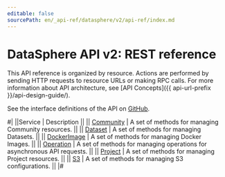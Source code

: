 ```yaml
---
editable: false
sourcePath: en/_api-ref/datasphere/v2/api-ref/index.md
---
```


# DataSphere API v2: REST reference

This API reference is organized by resource. Actions are performed by sending HTTP requests to resource URLs or making RPC calls. For more information about API architecture, see [API Concepts]({{ api-url-prefix }}/api-design-guide/).

See the interface definitions of the API on [GitHub](https://github.com/yandex-cloud/cloudapi).

#|
||Service | Description ||
|| [Community](Community/index.md) | A set of methods for managing Community resources. ||
|| [Dataset](Dataset/index.md) | A set of methods for managing Datasets. ||
|| [DockerImage](DockerImage/index.md) | A set of methods for managing Docker Images. ||
|| [Operation](Operation/index.md) | A set of methods for managing operations for asynchronous API requests. ||
|| [Project](Project/index.md) | A set of methods for managing Project resources. ||
|| [S3](S3/index.md) | A set of methods for managing S3 configurations. ||
|#